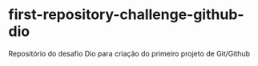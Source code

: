# first-repository-challenge-github-dio
Repositório do desafio Dio para criação do primeiro projeto de Git/Github
